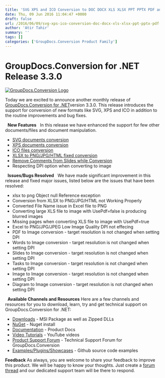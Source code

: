 ```yaml
---
title: 'SVG XPS and ICO Conversion to DOC DOCX XLS XLSX PPT PPTX PDF and other formats'
date: Thu, 09 Jun 2016 11:04:47 +0000
draft: false
url: /2016/06/09/svg-xps-ico-conversion-doc-docx-xls-xlsx-ppt-pptx-pdf-formats/
author: 'Atir Tahir'
summary: ''
tags: []
categories: ['GroupDocs.Conversion Product Family']
---
```


# GroupDocs.Conversion for .NET Release 3.3.0

[![GroupDocs.Conversion Logo](https://blog.groupdocs.com/wp-content/uploads/sites/4/2014/10/GD_CNV_NETIcon_114.png?itok=MpNabR9F)](http://groupdocs.com/dot-net/document-conversion-library)

Today we are excited to announce another monthly release of [GroupDocs.Conversion for .NET](http://www.groupdocs.com/products/conversion/net)version 3.3.0. This release introduces the support for conversion of new formats like SVG, XPS and ICO in addition to the routine improvements and bug fixes.

  **New Features**   In this release we have enhanced the support for few other documents/files and document manipulation.

*   [SVG documents conversion](http://www.groupdocs.com/docs/display/conversionnet/Supported+Document+Formats#SupportedDocumentFormats-ConversionfromVectorGraphics%28MicrosoftVisio%29DocumenttoOtherDocumentformats)
*   [XPS documents conversion](http://www.groupdocs.com/docs/display/conversionnet/Supported+Document+Formats#SupportedDocumentFormats-ConversionfromPortableDocument%28Pdf%2FXps%29toOtherDocumentformats)
*   [ICO files conversion](http://www.groupdocs.com/docs/display/conversionnet/Supported+Document+Formats#SupportedDocumentFormats-ConversionfromImageFiletoOtherDocumentformats)
*   [XLSX to PNG/JPG/HTML fixed conversion](http://www.groupdocs.com/docs/display/conversionnet/Supported+Document+Formats#SupportedDocumentFormats-ConversionfromSpreadsheettoSpreadsheet%2FOtherDocumentformats)
*   [Remove Comments from Slides while Conversion](https://docs.groupdocs.com/conversion/net)
*   Respecting DPI option when converting to image

  **Issues/Bugs Resolved**   We have made significant improvement in this release and fixed major issues, listed below are the issues that have been resolved:

*   xlsx to png Object null Reference exception
*   Conversion from XLSX to PNG/JPG/HTML not Working Properly
*   Converted File Name issue in Excel file to PNG
*   Converting large XLS file to image with UsePdf=false is producing blurred images
*   Missing pages when converting XLS file to image with UsePdf=true
*   Excel to PNG/JPG/JPEG Low Image Quality DPI not effecing
*   PDF to Image conversion - target resolution is not changed when setting DPI
*   Words to Image conversion - target resolution is not changed when setting DPI
*   Slides to Image conversion - target resolution is not changed when setting DPI
*   Tasks to Image conversion - target resolution is not changed when setting DPI
*   Image to Image conversion - target resolution is not changed when setting DPI
*   Diagram to Image conversion - target resolution is not changed when setting DPI

  **Available Channels and Resources** Here are a few channels and resources for you to download, learn, try and get technical support on GroupDocs.Conversion for .NET:

*   [Downloads](http://www.groupdocs.com/downloads/conversion/net) - MSI Package as well as Zipped DLLs
*   [NuGet](https://www.nuget.org/packages/groupdocs-conversion-dotnet/3.3.0) - Nuget install
*   [Documentation](http://groupdocs.com/docs/display/conversionnet/Home "Documentation") - Product Docs
*   [Video Tutorials](https://www.youtube.com/channel/UCNHpIBspxU4tXrOmpsYUXKQ/playlists "video tutorials") - YouTube videos
*   [Product Support Forum](http://groupdocs.com/Community/forums/groupdocs.conversion-product-family/7/showforum.aspx "Support forum") \- Technical Support Forum for GroupDocs.Conversion
*   [Examples/Plugins/Showcases](https://github.com/groupdocsconversion/GroupDocs_Conversion_NET "examples,plugins,showcases") - Github source code examples

**Feedback** As always, you are welcome to share your feedback to improve this product. We will be happy to know your thoughts. Just create a [forum thread](http://groupdocs.com/Community/forums/groupdocs.conversion-product-family/7/showforum.aspx) and our dedicated support team will be there to respond.




